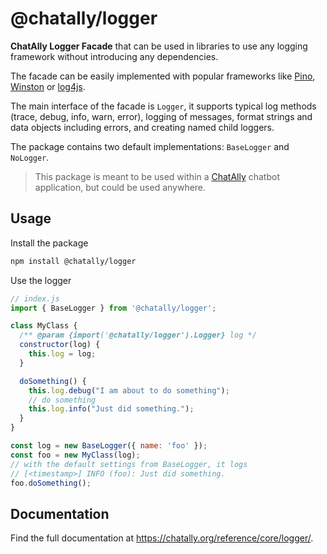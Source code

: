 # @chatally/logger

**ChatAlly Logger Facade** that can be used in libraries to use any logging framework without introducing any dependencies.

The facade can be easily implemented with popular frameworks like [Pino](https://github.com/pinojs/pino), [Winston](https://github.com/winstonjs/winston) or [log4js](https://log4js-node.github.io/log4js-node/).

The main interface of the facade is `Logger`, it supports typical log methods (trace, debug, info, warn, error), logging of messages, format strings and data objects including errors, and creating named child loggers.

The package contains two default implementations: `BaseLogger` and `NoLogger`.

> This package is meant to be used within a [ChatAlly](https://chatally.org) chatbot application, but could be used anywhere.

## Usage

Install the package

```sh
npm install @chatally/logger
```

Use the logger

```js
// index.js
import { BaseLogger } from '@chatally/logger';

class MyClass {
  /** @param {import('@chatally/logger').Logger} log */
  constructor(log) {
    this.log = log;
  }

  doSomething() {
    this.log.debug("I am about to do something");
    // do something
    this.log.info("Just did something.");
  }
}

const log = new BaseLogger({ name: 'foo' });
const foo = new MyClass(log);
// with the default settings from BaseLogger, it logs
// [<timestamp>] INFO (foo): Just did something.
foo.doSomething(); 
```

## Documentation

Find the full documentation at https://chatally.org/reference/core/logger/.

